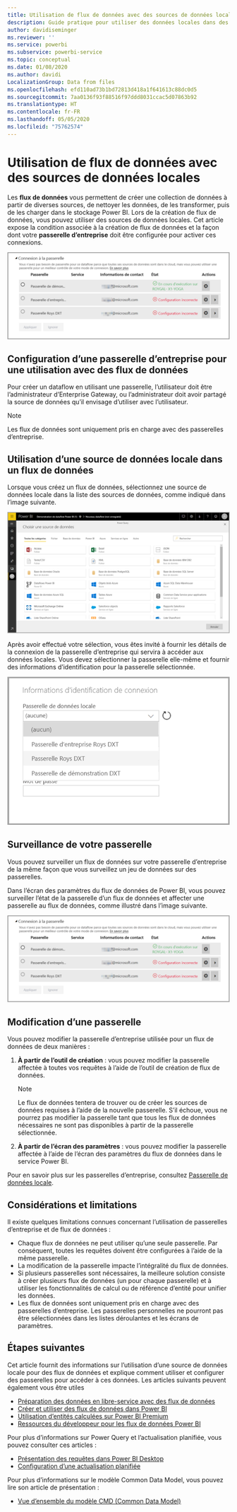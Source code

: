 ```yaml
---
title: Utilisation de flux de données avec des sources de données locales
description: Guide pratique pour utiliser des données locales dans des flux de données
author: davidiseminger
ms.reviewer: ''
ms.service: powerbi
ms.subservice: powerbi-service
ms.topic: conceptual
ms.date: 01/08/2020
ms.author: davidi
LocalizationGroup: Data from files
ms.openlocfilehash: efd110ad73b1bd72813d418a1f641613c88dc0d5
ms.sourcegitcommit: 7aa0136f93f88516f97ddd8031ccac5d07863b92
ms.translationtype: HT
ms.contentlocale: fr-FR
ms.lasthandoff: 05/05/2020
ms.locfileid: "75762574"
---
```

# <a name="using-dataflows-with-on-premises-data-sources"></a>Utilisation de flux de données avec des sources de données locales

Les **flux de données** vous permettent de créer une collection de données à partir de diverses sources, de nettoyer les données, de les transformer, puis de les charger dans le stockage Power BI. Lors de la création de flux de données, vous pouvez utiliser des sources de données locales. Cet article expose la condition associée à la création de flux de données et la façon dont votre **passerelle d’entreprise** doit être configurée pour activer ces connexions.

![Flux de données et passerelles](media/service-dataflows-onpremises-gateways/onpremises-gateways_01.png)

## <a name="configuring-an-enterprise-gateway-for-use-with-dataflows"></a>Configuration d’une passerelle d’entreprise pour une utilisation avec des flux de données

Pour créer un dataflow en utilisant une passerelle, l’utilisateur doit être l’administrateur d’Enterprise Gateway, ou l’administrateur doit avoir partagé la source de données qu’il envisage d’utiliser avec l’utilisateur. 


> [!NOTE]
> Les flux de données sont uniquement pris en charge avec des passerelles d’entreprise.

## <a name="using-an-on-premises-data-source-in-a-dataflow"></a>Utilisation d’une source de données locale dans un flux de données

Lorsque vous créez un flux de données, sélectionnez une source de données locale dans la liste des sources de données, comme indiqué dans l’image suivante.

![Choisir une source de données locale](media/service-dataflows-onpremises-gateways/onpremises-gateways_02a.png)

Après avoir effectué votre sélection, vous êtes invité à fournir les détails de la connexion de la passerelle d’entreprise qui servira à accéder aux données locales. Vous devez sélectionner la passerelle elle-même et fournir des informations d’identification pour la passerelle sélectionnée.

![Fournir les détails de la connexion](media/service-dataflows-onpremises-gateways/onpremises-gateways_03.png)

## <a name="monitoring-your-gateway"></a>Surveillance de votre passerelle

Vous pouvez surveiller un flux de données sur votre passerelle d’entreprise de la même façon que vous surveillez un jeu de données sur des passerelles.

Dans l’écran des paramètres du flux de données de Power BI, vous pouvez surveiller l’état de la passerelle d’un flux de données et affecter une passerelle au flux de données, comme illustré dans l’image suivante.

![Surveillance de la passerelle](media/service-dataflows-onpremises-gateways/onpremises-gateways_01.png)

## <a name="changing-a-gateway"></a>Modification d’une passerelle

Vous pouvez modifier la passerelle d’entreprise utilisée pour un flux de données de deux manières :

1. **À partir de l’outil de création** : vous pouvez modifier la passerelle affectée à toutes vos requêtes à l’aide de l’outil de création de flux de données.

    > [!NOTE]
    > Le flux de données tentera de trouver ou de créer les sources de données requises à l’aide de la nouvelle passerelle. S’il échoue, vous ne pourrez pas modifier la passerelle tant que tous les flux de données nécessaires ne sont pas disponibles à partir de la passerelle sélectionnée.

2. **À partir de l’écran des paramètres** : vous pouvez modifier la passerelle affectée à l’aide de l’écran des paramètres du flux de données dans le service Power BI.

Pour en savoir plus sur les passerelles d’entreprise, consultez [Passerelle de données locale](service-gateway-onprem.md).

## <a name="considerations-and-limitations"></a>Considérations et limitations

Il existe quelques limitations connues concernant l’utilisation de passerelles d’entreprise et de flux de données :

* Chaque flux de données ne peut utiliser qu’une seule passerelle. Par conséquent, toutes les requêtes doivent être configurées à l’aide de la même passerelle.
* La modification de la passerelle impacte l’intégralité du flux de données.
* Si plusieurs passerelles sont nécessaires, la meilleure solution consiste à créer plusieurs flux de données (un pour chaque passerelle) et à utiliser les fonctionnalités de calcul ou de référence d’entité pour unifier les données.
* Les flux de données sont uniquement pris en charge avec des passerelles d’entreprise. Les passerelles personnelles ne pourront pas être sélectionnées dans les listes déroulantes et les écrans de paramètres.


## <a name="next-steps"></a>Étapes suivantes

Cet article fournit des informations sur l’utilisation d’une source de données locale pour des flux de données et explique comment utiliser et configurer des passerelles pour accéder à ces données. Les articles suivants peuvent également vous être utiles

* [Préparation des données en libre-service avec des flux de données](service-dataflows-overview.md)
* [Créer et utiliser des flux de données dans Power BI](service-dataflows-create-use.md)
* [Utilisation d’entités calculées sur Power BI Premium](service-dataflows-computed-entities-premium.md)
* [Ressources du développeur pour les flux de données Power BI](service-dataflows-developer-resources.md)

Pour plus d’informations sur Power Query et l’actualisation planifiée, vous pouvez consulter ces articles :
* [Présentation des requêtes dans Power BI Desktop](desktop-query-overview.md)
* [Configuration d’une actualisation planifiée](refresh-scheduled-refresh.md)

Pour plus d’informations sur le modèle Common Data Model, vous pouvez lire son article de présentation :
* [Vue d’ensemble du modèle CMD (Common Data Model) ](https://docs.microsoft.com/powerapps/common-data-model/overview)

